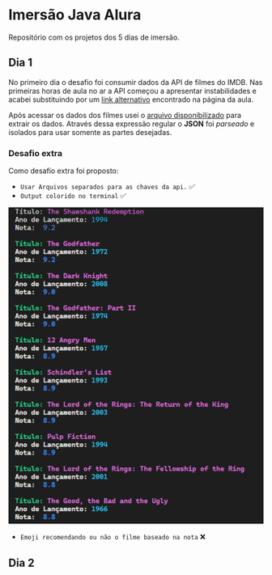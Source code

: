 # Imersão Java Alura

Repositório com os projetos dos 5 dias de imersão.

## Dia 1

No primeiro dia o desafio foi consumir dados da API de filmes do IMDB.
Nas primeiras horas de aula no ar a API começou a apresentar instabilidades e acabei substituindo por um [link alternativo](https://raw.githubusercontent.com/alura-cursos/imersao-java-2-api/main/TopMovies.json) encontrado na página da aula.

Após acessar os dados dos filmes usei o [arquivo disponibilizado](/alura-stickers/src/JsonParser.java) para extrair os dados. Através dessa expressão regular o **JSON** foi _parseado_ e isolados para usar somente as partes desejadas.

### Desafio extra

Como desafio extra foi proposto:

- `Usar Arquivos separados para as chaves da api.` ✅
- `Output colorido no terminal` ✅

![Print do resuldado](/dia1/Captura%20de%20tela%202023-03-28%20115134.png)

- `Emoji recomendando ou não o filme baseado na nota` ❌

## Dia 2
